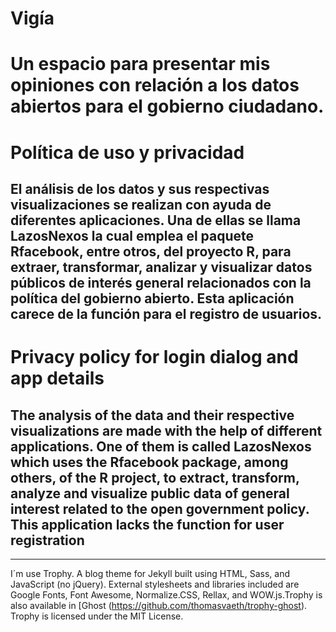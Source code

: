 # Vigía 
# Un espacio para presentar mis opiniones con relación a los datos abiertos para el gobierno ciudadano. 

# Política de uso y privacidad
## El análisis de los datos y sus respectivas visualizaciones se realizan con ayuda de diferentes aplicaciones. Una de ellas se llama LazosNexos la cual emplea el paquete Rfacebook, entre otros, del proyecto R, para extraer, transformar, analizar y visualizar datos públicos de interés general relacionados con la política del gobierno abierto. Esta aplicación carece de la función para el registro de usuarios.

# Privacy policy for login dialog and app details
## The analysis of the data and their respective visualizations are made with the help of different applications. One of them is called LazosNexos which uses the Rfacebook package, among others, of the R project, to extract, transform, analyze and visualize public data of general interest related to the open government policy. This application lacks the function for user registration

--- 
I´m use Trophy. A blog theme for Jekyll built using HTML, Sass, and JavaScript (no jQuery). External stylesheets and libraries included are Google Fonts, Font Awesome, Normalize.CSS, Rellax, and WOW.js.Trophy is also available in [Ghost (https://github.com/thomasvaeth/trophy-ghost). Trophy is licensed under the MIT License.
